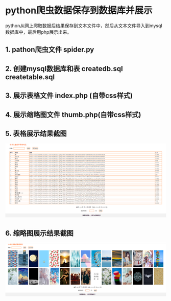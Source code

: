 # python爬虫数据保存到数据库并展示

python从网上爬取数据后结果保存到文本文件中，然后从文本文件导入到mysql数据库中，最后用php展示出来。

## 1. pathon爬虫文件 spider.py

## 2. 创建mysql数据库和表 createdb.sql createtable.sql

## 3. 展示表格文件 index.php (自带css样式)

## 4. 展示缩略图文件 thumb.php(自带css样式)

## 5. 表格展示结果截图

![](./table.png)

## 6. 缩略图展示结果截图

![](./thumb.png)
